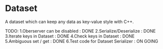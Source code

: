 # Dataset
A dataset which can keep any data as key-value style with C++.

TODO:
1.Oberserver can be disabled : DONE
2.Serialize/Deserialize : DONE
3.Iterate keys in Dataset : DONE
4.Check keys in Dataset : DONE
5.Ambiguous set / get : DONE
6.Test code for Dataset Serializer : ON GOING
